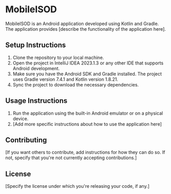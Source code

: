 # MobileISOD

MobileISOD is an Android application developed using Kotlin and Gradle. The application provides [describe the functionality of the application here].

## Setup Instructions

1. Clone the repository to your local machine.
2. Open the project in IntelliJ IDEA 2023.1.3 or any other IDE that supports Android development.
3. Make sure you have the Android SDK and Gradle installed. The project uses Gradle version 7.4.1 and Kotlin version 1.8.21.
4. Sync the project to download the necessary dependencies.

## Usage Instructions

1. Run the application using the built-in Android emulator or on a physical device.
2. [Add more specific instructions about how to use the application here]

## Contributing

[If you want others to contribute, add instructions for how they can do so. If not, specify that you're not currently accepting contributions.]

## License

[Specify the license under which you're releasing your code, if any.]
